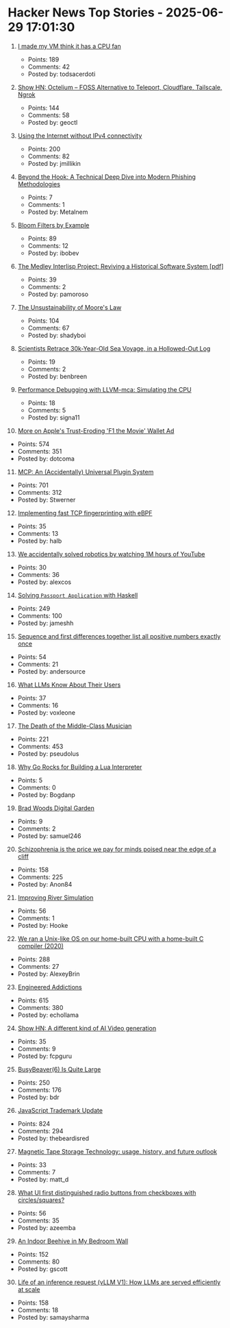 # Hacker News Top Stories - 2025-06-29 17:01:30

1. [I made my VM think it has a CPU fan](https://wbenny.github.io/2025/06/29/i-made-my-vm-think-it-has-a-cpu-fan.html)
   - Points: 189
   - Comments: 42
   - Posted by: todsacerdoti

2. [Show HN: Octelium – FOSS Alternative to Teleport, Cloudflare, Tailscale, Ngrok](https://github.com/octelium/octelium)
   - Points: 144
   - Comments: 58
   - Posted by: geoctl

3. [Using the Internet without IPv4 connectivity](https://jamesmcm.github.io/blog/no-ipv4/)
   - Points: 200
   - Comments: 82
   - Posted by: jmillikin

4. [Beyond the Hook: A Technical Deep Dive into Modern Phishing Methodologies](https://blog.quarkslab.com/./technical-dive-into-modern-phishing.html)
   - Points: 7
   - Comments: 1
   - Posted by: Metalnem

5. [Bloom Filters by Example](https://llimllib.github.io/bloomfilter-tutorial/)
   - Points: 89
   - Comments: 12
   - Posted by: ibobev

6. [The Medley Interlisp Project: Reviving a Historical Software System [pdf]](https://interlisp.org/documentation/young-ccece2025.pdf)
   - Points: 39
   - Comments: 2
   - Posted by: pamoroso

7. [The Unsustainability of Moore's Law](https://bzolang.blog/p/the-unsustainability-of-moores-law)
   - Points: 104
   - Comments: 67
   - Posted by: shadyboi

8. [Scientists Retrace 30k-Year-Old Sea Voyage, in a Hollowed-Out Log](https://www.nytimes.com/2025/06/25/science/anthropology-ocean-migration-japan.html)
   - Points: 19
   - Comments: 2
   - Posted by: benbreen

9. [Performance Debugging with LLVM-mca: Simulating the CPU](https://johnnysswlab.com/performance-debugging-with-llvm-mca-simulating-the-cpu/)
   - Points: 18
   - Comments: 5
   - Posted by: signa11

10. [More on Apple's Trust-Eroding 'F1 the Movie' Wallet Ad](https://daringfireball.net/2025/06/more_on_apples_trust-eroding_f1_the_movie_wallet_ad)
   - Points: 574
   - Comments: 351
   - Posted by: dotcoma

11. [MCP: An (Accidentally) Universal Plugin System](https://worksonmymachine.substack.com/p/mcp-an-accidentally-universal-plugin)
   - Points: 701
   - Comments: 312
   - Posted by: Stwerner

12. [Implementing fast TCP fingerprinting with eBPF](https://halb.it/posts/ebpf-fingerprinting-1/)
   - Points: 35
   - Comments: 13
   - Posted by: halb

13. [We accidentally solved robotics by watching 1M hours of YouTube](https://ksagar.bearblog.dev/vjepa/)
   - Points: 30
   - Comments: 36
   - Posted by: alexcos

14. [Solving `Passport Application` with Haskell](https://jameshaydon.github.io/passport/)
   - Points: 249
   - Comments: 100
   - Posted by: jameshh

15. [Sequence and first differences together list all positive numbers exactly once](https://oeis.org/A005228)
   - Points: 54
   - Comments: 21
   - Posted by: andersource

16. [What LLMs Know About Their Users](https://www.schneier.com/)
   - Points: 37
   - Comments: 16
   - Posted by: voxleone

17. [The Death of the Middle-Class Musician](https://thewalrus.ca/the-death-of-the-middle-class-musician/)
   - Points: 221
   - Comments: 453
   - Posted by: pseudolus

18. [Why Go Rocks for Building a Lua Interpreter](https://www.zombiezen.com/blog/2025/06/why-go-rocks-for-building-lua-interpreter/)
   - Points: 5
   - Comments: 0
   - Posted by: Bogdanp

19. [Brad Woods Digital Garden](https://garden.bradwoods.io)
   - Points: 9
   - Comments: 2
   - Posted by: samuel246

20. [Schizophrenia is the price we pay for minds poised near the edge of a cliff](https://www.psychiatrymargins.com/p/schizophrenia-is-the-price-we-pay)
   - Points: 158
   - Comments: 225
   - Posted by: Anon84

21. [Improving River Simulation](https://undiscoveredworlds.blogspot.com/2025/04/improving-river-simulation.html)
   - Points: 56
   - Comments: 1
   - Posted by: Hooke

22. [We ran a Unix-like OS on our home-built CPU with a home-built C compiler (2020)](https://fuel.edby.coffee/posts/how-we-ported-xv6-os-to-a-home-built-cpu-with-a-home-built-c-compiler/)
   - Points: 288
   - Comments: 27
   - Posted by: AlexeyBrin

23. [Engineered Addictions](https://masonyarbrough.substack.com/p/engineered-addictions)
   - Points: 615
   - Comments: 380
   - Posted by: echollama

24. [Show HN: A different kind of AI Video generation](undefined)
   - Points: 35
   - Comments: 9
   - Posted by: fcpguru

25. [BusyBeaver(6) Is Quite Large](https://scottaaronson.blog/?p=8972)
   - Points: 250
   - Comments: 176
   - Posted by: bdr

26. [JavaScript Trademark Update](https://deno.com/blog/deno-v-oracle4)
   - Points: 824
   - Comments: 294
   - Posted by: thebeardisred

27. [Magnetic Tape Storage Technology: usage, history, and future outlook](https://dl.acm.org/doi/10.1145/3708997)
   - Points: 33
   - Comments: 7
   - Posted by: matt_d

28. [What UI first distinguished radio buttons from checkboxes with circles/squares?](https://retrocomputing.stackexchange.com/questions/31806/what-ui-first-distinguished-radio-buttons-from-checkboxes-with-circles-and-squar)
   - Points: 56
   - Comments: 35
   - Posted by: azeemba

29. [An Indoor Beehive in My Bedroom Wall](https://www.keepingbackyardbees.com/an-indoor-beehive-zbwz1810zsau/)
   - Points: 152
   - Comments: 80
   - Posted by: gscott

30. [Life of an inference request (vLLM V1): How LLMs are served efficiently at scale](https://www.ubicloud.com/blog/life-of-an-inference-request-vllm-v1)
   - Points: 158
   - Comments: 18
   - Posted by: samaysharma

